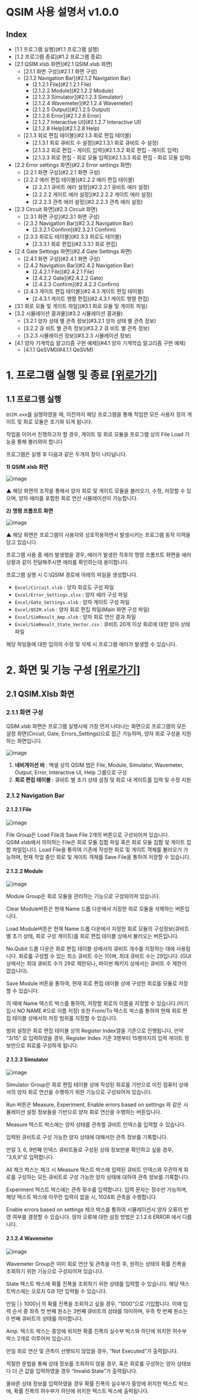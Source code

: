 # QSIM 사용 설명서 v1.0.0

## Index
- [1.1 프로그램 실행](#1.1 프로그램 실행)
- [1.2 프로그램 종료](#1.2 프로그램 종료)
- [2.1 QSIM.xlsb 화면](#2.1 QSIM.xlsb 화면)
  - [2.1.1 화면 구성](#2.1.1 화면 구성)
  - [2.1.2 Navigation Bar](#2.1.2 Navigation Bar)
    - [2.1.2.1 File](#2.1.2.1 File)
    - [2.1.2.2 Module](#2.1.2.2 Module)
    - [2.1.2.3 Simulator](#2.1.2.3 Simulator)
    - [2.1.2.4 Wavemeter](#2.1.2.4 Wavemeter)
    - [2.1.2.5 Output](#2.1.2.5 Output)
    - [2.1.2.6 Error](#2.1.2.6 Error)
    - [2.1.2.7 Interactive UI](#2.1.2.7 Interactive UI)
    - [2.1.2.8 Help](#2.1.2.8 Help)
  - [2.1.3 회로 편집 테이블](#2.1.3 회로 편집 테이블)
    - [2.1.3.1 회로 큐비트 수 설정](#2.1.3.1 회로 큐비트 수 설정)
    - [2.1.3.2 회로 편집 - 게이트 입력](#2.1.3.2 회로 편집 - 게이트 입력)
    - [2.1.3.3 회로 편집 - 회로 모듈 입력](#2.1.3.3 회로 편집 - 회로 모듈 입력)
- [2.2 Error settings 화면](#2.2 Error settings 화면)
  - [2.2.1 화면 구성](#2.2.1 화면 구성)
  - [2.2.2 에러 편집 테이블](#2.2.2 에러 편집 테이블)
    - [2.2.2.1 큐비트 에러 설정](#2.2.2.1 큐비트 에러 설정)
    - [2.2.2.2 게이트 에러 설정](#2.2.2.2 게이트 에러 설정)
    - [2.2.2.3 관측 에러 설정](#2.2.2.3 관측 에러 설정) 
- [2.3 Circuit 화면](#2.3 Circuit 화면)
  - [2.3.1 화면 구성](#2.3.1 화면 구성)
  - [2.3.2 Navigation Bar](#2.3.2 Navigation Bar)
    - [2.3.2.1 Confirm](#2.3.2.1 Confirm)
  - [2.3.3 회로도 테이블](#2.3.3 회로도 테이블)
    - [2.3.3.1 회로 편집](#2.3.3.1 회로 편집)
- [2.4 Gate Settings 화면](#2.4 Gate Settings 화면)
  - [2.4.1 화면 구성](#2.4.1 화면 구성)
  - [2.4.2 Navigation Bar](#2.4.2 Navigation Bar)
    - [2.4.2.1 File](#2.4.2.1 File)
    - [2.4.2.2 Gate](#2.4.2.2 Gate)
    - [2.4.2.3 Confirm](#2.4.2.3 Confirm)
  - [2.4.3 게이트 편집 테이블](#2.4.3 게이트 편집 테이블)
    - [2.4.3.1 게이트 행렬 편집](#2.4.3.1 게이트 행렬 편집) 
- [3.1 회로 모듈 및 게이트 파일](#3.1 회로 모듈 및 게이트 파일)
- [3.2 시뮬레이션 결과물](#3.2 시뮬레이션 결과물)
  - [3.2.1 양자 상태 별 관측 정보](#3.2.1 양자 상태 별 관측 정보)
  - [3.2.2 큐 비트 별 관측 정보](#3.2.2 큐 비트 별 관측 정보)
  - [3.2.3 시뮬레이션 정보](#3.2.3 시뮬레이션 정보) 
- [4.1 양자 기계학습 알고리즘 구현 예제](#4.1 양자 기계학습 알고리즘 구현 예제)
  - [4.1.1 QeSVM](#4.1.1 QeSVM)

# 1. 프로그램 실행 및 종료 [[위로가기]](#Index)
## 1.1 프로그램 실행
```QSIM.exe```를 실행하였을 때, 이전까지 해당 프로그램을 통해 작업한 모든 사용자 정의 게이트 및 회로 모듈은 초기화 되게 됩니다.

작업을 이어서 진행하고자 할 경우, 게이트 및 회로 모듈을 프로그램 상의 File Load 기능을 통해 불러와야 합니다

프로그램은 실행 후 다음과 같은 두개의 창이 나타납니다.

**1) QSIM.xlsb 화면**

![image](https://github.com/KU-QML-temp/KUQSIM/assets/139478568/4b80b220-edd3-451d-991e-1449116a44cf)

▲ 해당 화면의 조작을 통해서 양자 회로 및 게이트 모듈을 불러오기, 수정, 저장할 수 있으며, 양자 에러를 포함한 회로 연산 시뮬레이션이 가능합니다.

**2) 명령 프롬프트 화면**

![image](https://github.com/KU-QML-temp/KUQSIM/assets/139478568/e842b3f1-fbfc-417f-a00a-7e91b04da86b)

▲ 해당 화면은 프로그램이 사용자와 상호작용하면서 발생시키는 프로그램 동작 이력을 담고 있습니다.

프로그램 사용 중 에러 발생했을 경우, 에러가 발생한 직후의 명령 프롬프트 화면을 에러 상황과 같이 전달해주시면 에러를 확인하는데 용이합니다.

프로그램 실행 시 C:\QSIM 경로에 아래의 파일을 생성합니다.

- ```Excel/Circuit.xlsb``` : 양자 회로도 구성 파일
- ```Excel/Error_Settings.xlsx``` : 양자 에러 구성 파일
- ```Excel/Gate_Settings.xlsb``` : 양자 게이트 구성 파일
- ```Excel/QSIM.xlsb``` : 양자 회로 편집 파일(Main 화면 구성 파일)
- ```Excel/SimResult_Amp.xlsb``` : 양자 회로 연산 결과 파일
- ```Excel/SimResult_State_Vector.csv``` : 큐비트 20개 이상 회로에 대한 양자 상태 파일

해당 파일들에 대한 임의의 수정 및 삭제 시 프로그램 에러가 발생할 수 있습니다.

# 2. 화면 및 기능 구성 [[위로가기]](#Index)
## 2.1 QSIM.Xlsb 화면
### 2.1.1 화면 구성
QSIM.xlsb 화면은 프로그램 실행시에 가장 먼저 나타나는 화면으로 프로그램의 모든 설정 화면(Circuit, Gate, Errors_Settings)으로 접근 가능하며, 양자 회로 구성을 지원하는 화면입니다.

![image](https://github.com/KU-QML-temp/KUQSIM/assets/139478568/5aeb0a62-c34d-45a9-b93e-22c4dd7dd730)

1) **네비게이션 바** : 엑셀 상의 QSIM 탭은 File, Module, Simulator, Wavemeter, Output, Error, Interactive UI, Help 그룹으로 구성
2) **회로 편집 테이블** : 큐비트 별 초기 상태 설정 및 회로 내 게이트를 입력 및 수정 지원

### 2.1.2 Navigation Bar
#### 2.1.2.1 File
![image](https://github.com/KU-QML-temp/KUQSIM/assets/139478568/de714f2f-e28b-408c-a940-9c7ad743be3c)

File Group은 Load File과 Save File 2개의 버튼으로 구성되어져 있습니다. QSIM.xlsb에서 의미하는 File은 회로 모듈 집합 파일 혹은 회로 모듈 집합 및 게이트 집합 파일입니다.
Load File을 통하여 기존에 작성한 회로 및 게이트 객체를 불러오기 가능하며, 현재 작업 중인 회로 및 게이트 객체를 Save File을 통하여 저장할 수 있습니다.

#### 2.1.2.2 Module
![image](https://github.com/KU-QML-temp/KUQSIM/assets/139478568/934ddc70-e38f-464b-bd16-7cde48c634a5)

Module Group은 회로 모듈을 관리하는 기능으로 구성되어져 있습니다.

Clear Module버튼은 현재 Name 드롭 다운에서 지정한 회로 모듈을 삭제하는 버튼입니다.

Load Module버튼은 현재 Name 드롭 다운에서 지정한 회로 모듈의 구성정보(큐비트 별 초기 상태, 회로 구성 게이트)를 회로 편집 테이블 상에서 불러오는 버튼입니다.

No.Qubit 드롭 다운은 회로 편집 테이블 상에서의 큐비트 개수를 지정하는 데에 사용됩니다. 회로를 구성할 수 있는 최소 큐비트 수는 1이며, 최대 큐비트 수는 29입니다. (GUI 상에서는 최대 큐비트 수가 29로 제한되나, 파이썬 패키지 상에서는 큐비트 수 제한이 없습니다).

Save Module 버튼을 통하여, 현재 회로 편집 테이블 상에 구성한 회로를 모듈로 저장할 수 있습니다. 

이 때에 Name 텍스트 박스를 통하여, 저장할 회로의 이름을 지정할 수 있습니다.(미기입시 NO NAME #으로 이름 저장) 또한 From/To 텍스트 박스를 통하여 현재 회로 편집 테이블 상에서의 저장 범위를 지정할 수 있습니다. 

범위 설정은 회로 편집 테이블 상의 Register Index열을 기준으로 진행됩니다, 만약 “3/15” 로 입력하였을 경우, Register Index 기준 3행부터 15행까지의 입력 게이트 정보만으로 회로를 구성하게 됩니다.

#### 2.1.2.3 Simulator
![image](https://github.com/KU-QML-temp/KUQSIM/assets/139478568/3d268674-0ef9-4a9c-87d6-6617b1ccc5f1)

Simulator Group은 회로 편집 테이블 상에 작성된 회로를 기반으로 이진 컴퓨터 상에서의 양자 회로 연산을 수행하기 위한 기능으로 구성되어져 있습니다.

Run 버튼은 Measure, Experiment, Enable errors based on settings 와 같은 시뮬레이션 설정 정보들을 기반으로 양자 회로 연산을 수행하는 버튼입니다.

Measure 텍스트 박스에는 양자 상태를 관측할 큐비트 인덱스를 입력할 수 있습니다. 

입력된 큐비트로 구성 가능한 양자 상태에 대해서만 관측 정보를 기록합니다.

만일 3, 6, 9번째 인덱스 큐비트들로 구성된 상태 정보만을 확인하고 싶을 경우, “3,6,9”로 입력합니다. 

All 체크 박스는 체크 시 Measure 텍스트 박스에 입력된 큐비트 인덱스와 무관하게 회로를 구성하는 모든 큐비트로 구성 가능한 양자 상태에 대하여 관측 정보를 기록합니다.

Experiment 텍스트 박스에는 관측 횟수를 입력합니다. 입력 문자는 정수만 가능하며, 해당 텍스트 박스에 아무런 입력이 없을 시, 1024회 관측을 수행합니다.

Enable errors based on settings 체크 박스를 통하여 시뮬레이션시 양자 오류의 반영 여부를 결정할 수 있습니다. 양자 오류에 대한 설정 방법은 2.1.2.6 ERROR 에서 다룹니다.

#### 2.1.2.4 Wavemeter
![image](https://github.com/KU-QML-temp/KUQSIM/assets/139478568/467f8542-0368-4a49-9550-74865d344fb0)

Wavemeter Group은 이미 회로 연산 및 관측을 마친 후, 원하는 상태의 확률 진폭을 조회하기 위한 기능으로 구성되어져 있습니다.

State 텍스트 박스에 확률 진폭을 조회하기 위한 상태를 입력할 수 있습니다. 해당 텍스트박스에는 오로지 0과 1만 입력될 수 있습니다. 

만일 |├ 1000⟩┤의 확률 진폭을 조회하고 싶을 경우, “1000”으로 기입합니다. 이때 입력 순서 중 좌측 첫 번째 원소는 3번째 큐비트의 상태를 의미하며, 우측 첫 번째 원소는 0 번째 큐비트의 상태를 의미합니다.

Amp. 텍스트 박스는 중앙에 위치한 확률 진폭의 실수부 박스와 하단에 위치한 허수부 박스 2개로 이루어져 있습니다. 

만일 회로 연산 및 관측이 선행되지 않았을 경우, “Not Executed”가 출력됩니다. 

적절한 문법을 통해 상태 정보를 조회하지 않을 경우, 혹은 회로를 구성하는 양자 상태보다 더 큰 값을 입력하였을 경우 “Invalid State”가 출력됩니다. 

올바른 상태 정보를 입력하였을 경우 확률 진폭의 실수부가 중앙에 위치한 텍스트 박스에, 확률 진폭의 허수부가 하단에 위치한 텍스트 박스에 출력됩니다.













